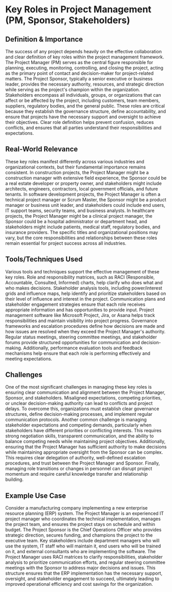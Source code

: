 # Key Roles in Project Management (PM, Sponsor, Stakeholders)

## Definition & Importance

The success of any project depends heavily on the effective collaboration and clear definition of key roles within the project management framework. The Project Manager (PM) serves as the central figure responsible for planning, executing, monitoring, controlling, and closing the project, acting as the primary point of contact and decision-maker for project-related matters. The Project Sponsor, typically a senior executive or business leader, provides the necessary authority, resources, and strategic direction while serving as the project's champion within the organization. Stakeholders encompass all individuals, groups, or organizations that can affect or be affected by the project, including customers, team members, suppliers, regulatory bodies, and the general public. These roles are critical because they establish the governance structure, define accountability, and ensure that projects have the necessary support and oversight to achieve their objectives. Clear role definition helps prevent confusion, reduces conflicts, and ensures that all parties understand their responsibilities and expectations.

## Real-World Relevance

These key roles manifest differently across various industries and organizational contexts, but their fundamental importance remains consistent. In construction projects, the Project Manager might be a construction manager with extensive field experience, the Sponsor could be a real estate developer or property owner, and stakeholders might include architects, engineers, contractors, local government officials, and future tenants. In software development projects, the Project Manager is often a technical project manager or Scrum Master, the Sponsor might be a product manager or business unit leader, and stakeholders could include end users, IT support teams, security teams, and business analysts. In healthcare projects, the Project Manager might be a clinical project manager, the Sponsor could be a hospital administrator or department head, and stakeholders might include patients, medical staff, regulatory bodies, and insurance providers. The specific titles and organizational positions may vary, but the core responsibilities and relationships between these roles remain essential for project success across all industries.

## Tools/Techniques Used

Various tools and techniques support the effective management of these key roles. Role and responsibility matrices, such as RACI (Responsible, Accountable, Consulted, Informed) charts, help clarify who does what and who makes decisions. Stakeholder analysis tools, including power/interest grids and influence maps, help identify and prioritize stakeholders based on their level of influence and interest in the project. Communication plans and stakeholder engagement strategies ensure that each role receives appropriate information and has opportunities to provide input. Project management software like Microsoft Project, Jira, or Asana helps track responsibilities and maintain visibility into project progress. Governance frameworks and escalation procedures define how decisions are made and how issues are resolved when they exceed the Project Manager's authority. Regular status meetings, steering committee meetings, and stakeholder forums provide structured opportunities for communication and decision-making. Additionally, performance evaluation tools and feedback mechanisms help ensure that each role is performing effectively and meeting expectations.

## Challenges

One of the most significant challenges in managing these key roles is ensuring clear communication and alignment between the Project Manager, Sponsor, and stakeholders. Misaligned expectations, competing priorities, or unclear decision-making authority can lead to conflicts and project delays. To overcome this, organizations must establish clear governance structures, define decision-making processes, and implement regular communication protocols. Another common challenge is managing stakeholder expectations and competing demands, particularly when stakeholders have different priorities or conflicting interests. This requires strong negotiation skills, transparent communication, and the ability to balance competing needs while maintaining project objectives. Additionally, ensuring that the Project Manager has sufficient authority to make decisions while maintaining appropriate oversight from the Sponsor can be complex. This requires clear delegation of authority, well-defined escalation procedures, and trust between the Project Manager and Sponsor. Finally, managing role transitions or changes in personnel can disrupt project momentum and require careful knowledge transfer and relationship building.

## Example Use Case

Consider a manufacturing company implementing a new enterprise resource planning (ERP) system. The Project Manager is an experienced IT project manager who coordinates the technical implementation, manages the project team, and ensures the project stays on schedule and within budget. The Project Sponsor is the Chief Operations Officer who provides strategic direction, secures funding, and champions the project to the executive team. Key stakeholders include department managers who will use the system, IT staff who will maintain it, end users who will be trained on it, and external consultants who are implementing the software. The Project Manager uses RACI matrices to clarify responsibilities, stakeholder analysis to prioritize communication efforts, and regular steering committee meetings with the Sponsor to address major decisions and issues. This structure ensures that the ERP implementation has the necessary support, oversight, and stakeholder engagement to succeed, ultimately leading to improved operational efficiency and cost savings for the organization. 